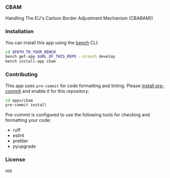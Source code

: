 ### CBAM

Handling The EU\'s Carbon Border Adjustment Mechanism (CBABAM)) 

### Installation

You can install this app using the [bench](https://github.com/frappe/bench) CLI:

```bash
cd $PATH_TO_YOUR_BENCH
bench get-app $URL_OF_THIS_REPO --branch develop
bench install-app cbam
```

### Contributing

This app uses `pre-commit` for code formatting and linting. Please [install pre-commit](https://pre-commit.com/#installation) and enable it for this repository:

```bash
cd apps/cbam
pre-commit install
```

Pre-commit is configured to use the following tools for checking and formatting your code:

- ruff
- eslint
- prettier
- pyupgrade

### License

mit
